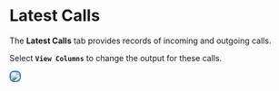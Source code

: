 # Latest Calls

The **Latest Calls** tab provides records of incoming and outgoing calls.

Select **`View Columns`** to change the output for these calls.

<img src= "customer-portal/img/cp-latestcalls.png" style="border: 2px solid #4472C4; border-radius: 8px;"> 
